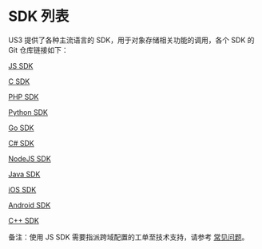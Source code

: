 

# SDK 列表

US3 提供了各种主流语言的 SDK，用于对象存储相关功能的调用，各个 SDK 的 Git 仓库链接如下：

[JS SDK](https://github.com/ufilesdk-dev/ufile-jssdk)

[C SDK](https://ucloud-us3.github.io/c-sdk/%E6%A6%82%E8%BF%B0.html)

[PHP SDK](https://github.com/ufilesdk-dev/ufile-phpsdk)

[Python SDK](https://ucloud-us3.github.io/python-sdk/%E6%A6%82%E8%BF%B0.html)

[Go SDK](https://ucloud-us3.github.io/go-sdk/%E6%A6%82%E8%BF%B0.html)

[C\# SDK](https://github.com/ufilesdk-dev/ufile-csharpsdk)

[NodeJS SDK](https://github.com/ufilesdk-dev/ufile-nodejssdk)

[Java SDK](https://ucloud-us3.github.io/java-sdk/%E6%A6%82%E8%BF%B0.html)

[iOS SDK](https://github.com/ucloud/ufile-sdk-ios)

[Android SDK](https://github.com/ucloud/ufile-sdk-android)

[C++ SDK](https://ucloud-us3.github.io/cpp-sdk/%E6%A6%82%E8%BF%B0.html)

备注：使用 JS SDK 需要指派跨域配置的工单至技术支持，请参考 [常见问题](/ufile/faq)。

